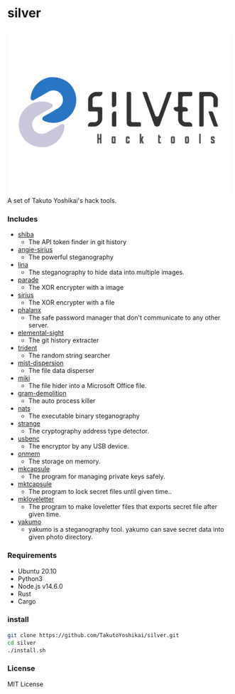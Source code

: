 # silver
<img src="./silver.png" width="500">
A set of Takuto Yoshikai's hack tools.

### Includes
- [shiba](https://github.com/TakutoYoshikai/shiba)
  - The API token finder in git history
- [angie-sirius](https://github.com/TakutoYoshikai/angie-sirius)
  - The powerful steganography
- [lina](https://github.com/TakutoYoshikai/lina)
  - The steganography to hide data into multiple images.
- [parade](https://github.com/TakutoYoshikai/parade)
  - The XOR encrypter with a image
- [sirius](https://github.com/TakutoYoshikai/sirius)
  - The XOR encrypter with a file
- [phalanx](https://github.com/TakutoYoshikai/phalanx)
  - The safe password manager that don't communicate to any other server.
- [elemental-sight](https://github.com/TakutoYoshikai/elemental-sight)
  - The git history extracter
- [trident](https://github.com/TakutoYoshikai/trident)
  - The random string searcher
- [mist-dispersion](https://github.com/TakutoYoshikai/mist-dispersion)
  - The file data disperser
- [miki](https://github.com/TakutoYoshikai/miki)
  - The file hider into a Microsoft Office file.
- [gram-demolition](https://github.com/TakutoYoshikai/gram-demolition)
  - The auto process killer
- [nats](https://github.com/TakutoYoshikai/nats)
  - The executable binary steganography
- [strange](https://github.com/TakutoYoshikai/strange)
  - The cryptography address type detector.
- [usbenc](https://github.com/TakutoYoshikai/usbenc)
  - The encryptor by any USB device.
- [onmem](https://github.com/TakutoYoshikai/onmem)
  - The storage on memory.
- [mkcapsule](https://github.com/TakutoYoshikai/mkcapsule)
  - The program for managing private keys safely.
- [mktcapsule](https://github.com/TakutoYoshikai/mktcapsule)
  - The program to lock secret files until given time..
- [mkloveletter](https://github.com/TakutoYoshikai/mkloveletter)
  - The program to make loveletter files that exports secret file after given time.
- [yakumo](https://github.com/TakutoYoshikai/yakumo)
  - yakumo is a steganography tool. yakumo can save secret data into given photo directory.

 
### Requirements
* Ubuntu 20.10
* Python3
* Node.js v14.6.0
* Rust
* Cargo

### install

```bash
git clone https://github.com/TakutoYoshikai/silver.git
cd silver
./install.sh
```

### License
MIT License
